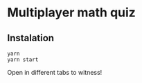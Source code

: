 # Multiplayer math quiz

## Instalation
`yarn`
<br />
`yarn start`

Open in different tabs to witness!

